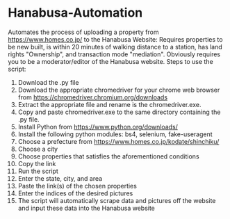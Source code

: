 # Hanabusa-Automation
Automates the process of uploading a property from https://www.homes.co.jp/ to the Hanabusa Website:
Requires properties to be new built, is within 20 minutes of walking distance to a station, has land rights "Ownership", and transaction mode "mediation".
Obviously requires you to be a moderator/editor of the Hanabusa website.
Steps to use the script:
1. Download the .py file
2. Download the appropriate chromedriver for your chrome web browser from https://chromedriver.chromium.org/downloads
3. Extract the appropriate file and rename is the chromedriver.exe.
4. Copy and paste chromedriver.exe to the same directory containing the .py file.
5. Install Python from https://www.python.org/downloads/
6. Install the following python modules: bs4, selenium, fake-useragent
7. Choose a prefecture from https://www.homes.co.jp/kodate/shinchiku/
8. Choose a city
9. Choose properties that satisfies the aforementioned conditions
10. Copy the link
11. Run the script
12. Enter the state, city, and area
13. Paste the link(s) of the chosen properties
14. Enter the indices of the desired pictures
15. The script will automatically scrape data and pictures off the website and input these data into the Hanabusa website
